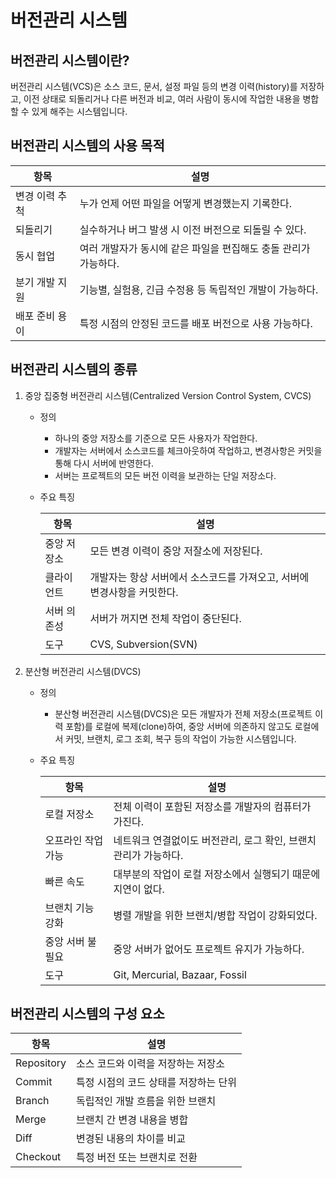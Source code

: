 # 버전관리 시스템

## 버전관리 시스템이란?
버전관리 시스템(VCS)은 소스 코드, 문서, 설정 파일 등의 변경 이력(history)를 저장하고, 이전 상태로 되돌리거나 다른 버전과 비교, 여러 사람이 동시에 작업한 내용을 병합할 수 있게 해주는 시스템입니다.

## 버전관리 시스템의 사용 목적

| 항목 | 설명 |
|---|---|
| 변경 이력 추척 | 누가 언제 어떤 파일을 어떻게 변경했는지 기록한다. |
| 되돌리기 | 실수하거나 버그 발생 시 이전 버전으로 되돌릴 수 있다. |
| 동시 협업 | 여러 개발자가 동시에 같은 파일을 편집해도 충돌 관리가 가능하다. |
| 분기 개발 지원 | 기능별, 실험용, 긴급 수정용 등 독립적인 개발이 가능하다. |
| 배포 준비 용이 | 특정 시점의 안정된 코드를 배포 버전으로 사용 가능하다. |

## 버전관리 시스템의 종류

1. 중앙 집중형 버전관리 시스템(Centralized Version Control System, CVCS)
   - 정의
     - 하나의 중앙 저장소를 기준으로 모든 사용자가 작업한다.
     - 개발자는 서버에서 소스코드를 체크아웃하여 작업하고, 변경사항은 커밋을 통해 다시 서버에 반영한다.
     - 서버는 프로젝트의 모든 버전 이력을 보관하는 단일 저장소다.
   - 주요 특징
     
        | 항목 | 설명 |
        |---|---|
        | 중앙 저장소 | 모든 변경 이력이 중앙 저잘소에 저장된다. |
        | 클라이언트 | 개발자는 항상 서버에서 소스코드를 가져오고, 서버에 변경사항을 커밋한다. |
        | 서버 의존성 | 서버가 꺼지면 전체 작업이 중단된다. |
        | 도구 | CVS, Subversion(SVN) |

2. 분산형 버전관리 시스템(DVCS)
   - 정의 
     - 분산형 버전관리 시스템(DVCS)은 모든 개발자가 전체 저장소(프로젝트 이력 포함)를 로컬에 복제(clone)하여, 중앙 서버에 의존하지 않고도 로컬에서 커밋, 브랜치, 로그 조회, 복구 등의 작업이 가능한 시스템입니다.
   - 주요 특징
  
        | 항목 | 설명 |
        |---|---|
        | 로컬 저장소 | 전체 이력이 포함된 저장소를 개발자의 컴퓨터가 가진다. |
        | 오프라인 작업 가능 | 네트워크 연결없이도 버전관리, 로그 확인, 브랜치 관리가 가능하다. |
        | 빠른 속도 | 대부분의 작업이 로컬 저장소에서 실행되기 때문에 지연이 없다. |
        | 브랜치 기능 강화 | 병렬 개발을 위한 브랜치/병합 작업이 강화되었다. |
        | 중앙 서버 불필요 | 중앙 서버가 없어도 프로젝트 유지가 가능하다. |
        | 도구 | Git, Mercurial, Bazaar, Fossil |

## 버전관리 시스템의 구성 요소

| 항목 | 설명 |
|---|---|
| Repository | 소스 코드와 이력을 저장하는 저장소 |
| Commit | 특정 시점의 코드 상태를 저장하는 단위 |
| Branch | 독립적인 개발 흐름을 위한 브랜치 |
| Merge | 브랜치 간 변경 내용을 병합 |
| Diff | 변경된 내용의 차이를 비교 |
| Checkout | 특정 버전 또는 브랜치로 전환 |
